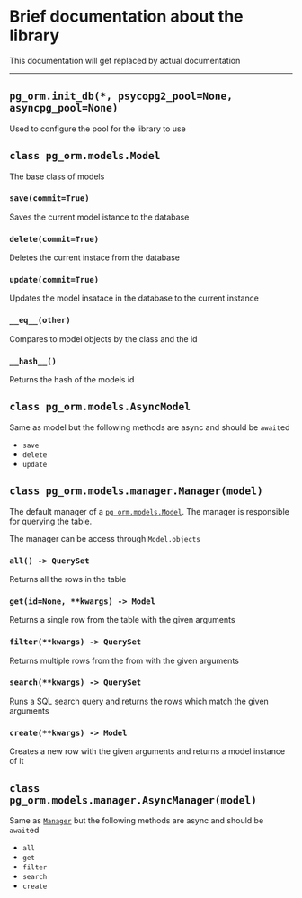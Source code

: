 # Brief documentation about the library

This documentation will get replaced by actual documentation

----

## `pg_orm.init_db(*, psycopg2_pool=None, asyncpg_pool=None)`

Used to configure the pool for the library to use

## `class pg_orm.models.Model`

The base class of models

### `save(commit=True)`

Saves the current model istance to the database

### `delete(commit=True)`

Deletes the current instace from the database

### `update(commit=True)`

Updates the model insatace in the database to the current instance

### `__eq__(other)`

Compares to model objects by the class and the id

### `__hash__()`

Returns the hash of the models id

## `class pg_orm.models.AsyncModel`

Same as model but the following methods are async and should be `await`ed

- `save`
- `delete`
- `update`

## `class pg_orm.models.manager.Manager(model)`

The default manager of a [`pg_orm.models.Model`](#class-pg_orm.models.model).
The manager is responsible for querying the table.

The manager can be access through `Model.objects`

### `all() -> QuerySet`

Returns all the rows in the table

### `get(id=None, **kwargs) -> Model`

Returns a single row from the table with the given arguments

### `filter(**kwargs) -> QuerySet`

Returns multiple rows from the from with the given arguments

### `search(**kwargs) -> QuerySet`

Runs a SQL search query and returns the rows which match the given arguments

### `create(**kwargs) -> Model`

Creates a new row with the given arguments and returns a model instance of it

## `class pg_orm.models.manager.AsyncManager(model)`

Same as [`Manager`](#class-pg_orm.models.manager.manager) but the following methods are async and should be `await`ed

- `all`
- `get`
- `filter`
- `search`
- `create`
